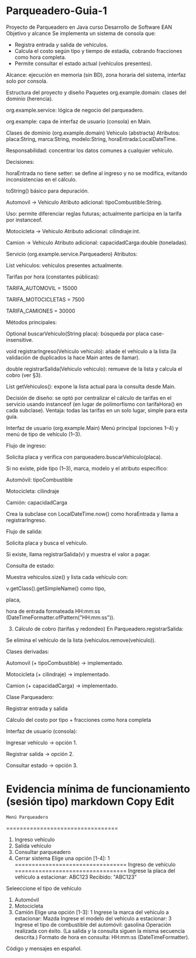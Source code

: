 # Parqueadero-Guia-1
Proyecto de Parqueadero en Java curso Desarrollo de Software EAN
Objetivo y alcance
Se implementa un sistema de consola que:
- Registra entrada y salida de vehículos.
- Calcula el costo según tipo y tiempo de estadía, cobrando fracciones como hora completa.
- Permite consultar el estado actual (vehículos presentes).

Alcance: ejecución en memoria (sin BD), zona horaria del sistema, interfaz solo por consola.

Estructura del proyecto y diseño
Paquetes
org.example.domain: clases del dominio (herencia).

org.example.service: lógica de negocio del parqueadero.

org.example: capa de interfaz de usuario (consola) en Main.

Clases de dominio (org.example.domain)
Vehiculo (abstracta)
Atributos: placa:String, marca:String, modelo:String, horaEntrada:LocalDateTime.

Responsabilidad: concentrar los datos comunes a cualquier vehículo.

Decisiones:

horaEntrada no tiene setter: se define al ingreso y no se modifica, evitando inconsistencias en el cálculo.

toString() básico para depuración.

Automovil → Vehiculo
Atributo adicional: tipoCombustible:String.

Uso: permite diferenciar reglas futuras; actualmente participa en la tarifa por instanceof.

Motocicleta → Vehiculo
Atributo adicional: cilindraje:int.

Camion → Vehiculo
Atributo adicional: capacidadCarga:double (toneladas).

Servicio (org.example.service.Parqueadero)
Atributos:

List<Vehiculo> vehiculos: vehículos presentes actualmente.

Tarifas por hora (constantes públicas):

TARIFA_AUTOMOVIL = 15000

TARIFA_MOTOCICLETAS = 7500

TARIFA_CAMIONES = 30000

Métodos principales:

Optional<Vehiculo> buscarVehiculo(String placa): búsqueda por placa case-insensitive.

void registrarIngreso(Vehiculo vehiculo): añade el vehículo a la lista (la validación de duplicados la hace Main antes de llamar).

double registrarSalida(Vehiculo vehiculo): remueve de la lista y calcula el cobro (ver §3).

List<Vehiculo> getVehiculos(): expone la lista actual para la consulta desde Main.

Decisión de diseño: se optó por centralizar el cálculo de tarifas en el servicio usando instanceof (en lugar de polimorfismo con tarifaHora() en cada subclase). Ventaja: todas las tarifas en un solo lugar, simple para esta guía.

Interfaz de usuario (org.example.Main)
Menú principal (opciones 1–4) y menú de tipo de vehículo (1–3).

Flujo de ingreso:

Solicita placa y verifica con parqueadero.buscarVehiculo(placa).

Si no existe, pide tipo (1–3), marca, modelo y el atributo específico:

Automóvil: tipoCombustible

Motocicleta: cilindraje

Camión: capacidadCarga

Crea la subclase con LocalDateTime.now() como horaEntrada y llama a registrarIngreso.

Flujo de salida:

Solicita placa y busca el vehículo.

Si existe, llama registrarSalida(v) y muestra el valor a pagar.

Consulta de estado:

Muestra vehiculos.size() y lista cada vehículo con:

v.getClass().getSimpleName() como tipo,

placa,

hora de entrada formateada HH:mm:ss (DateTimeFormatter.ofPattern("HH:mm:ss")).

3) Cálculo de cobro (tarifas y redondeo)
En Parqueadero.registrarSalida:

Se elimina el vehículo de la lista (vehiculos.remove(vehiculo)).

Clases derivadas:

Automovil (+ tipoCombustible) → implementado.

Motocicleta (+ cilindraje) → implementado.

Camion (+ capacidadCarga) → implementado.

Clase Parqueadero:

Registrar entrada y salida

Cálculo del costo por tipo + fracciones como hora completa 

Interfaz de usuario (consola):

Ingresar vehículo → opción 1.

Registrar salida → opción 2.

Consultar estado → opción 3.

Evidencia mínima de funcionamiento (sesión tipo)
markdown
Copy
Edit
=================================
    Menú Parqueadero
=================================
1) Ingreso vehículo
2) Salida vehículo
3) Consultar parqueadero
4) Cerrar sistema
Elige una opción [1-4]: 1
=================================
    Ingreso de vehículo
=================================
Ingrese la placa del vehìculo a estacionar: ABC123
Recibido: "ABC123"

Seleeccione el tipo de vehículo
1) Automóvil
2) Motocicleta
3) Camión
Elige una opción [1-3]: 1
Ingrese la marca del vehìculo a estacionar: Mazda
Ingrese el modelo del vehìculo a estacionar: 3
Ingrese el tipo de combustible del automóvil: gasolina
Operación realizada con éxito.
(La salida y la consulta siguen la misma secuencia descrita.)
Formato de hora en consulta: HH:mm:ss (DateTimeFormatter).

Código y mensajes en español.
